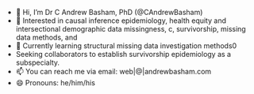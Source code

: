 - 👋 Hi, I’m Dr C Andrew Basham, PhD (@CAndrewBasham)  
- 👀 Interested in causal inference epidemiology, health equity and intersectional demographic data missingness, c, survivorship, missing data methods, and 
- 🌱 Currently learning structural missing data investigation methods0
-  Seeking collaborators to establish survivorship epidemiology as a subspecialty.  
- 📫 You can reach me via email\: web|@|andrewbasham.com
- 😄 Pronouns: he/him/his


<!---
CAndrewBasham/CAndrewBasham is a ✨ special ✨ repository because its `README.md` (this file) appears on your GitHub profile.
You can click the Preview link to take a look at your changes.
--->
